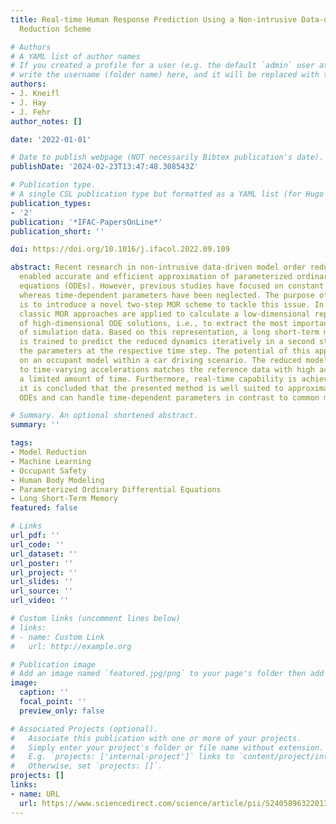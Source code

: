 ```yaml
---
title: Real-time Human Response Prediction Using a Non-intrusive Data-driven Model
  Reduction Scheme

# Authors
# A YAML list of author names
# If you created a profile for a user (e.g. the default `admin` user at `content/authors/admin/`), 
# write the username (folder name) here, and it will be replaced with their full name and linked to their profile.
authors:
- J. Kneifl
- J. Hay
- J. Fehr
author_notes: []

date: '2022-01-01'

# Date to publish webpage (NOT necessarily Bibtex publication's date).
publishDate: '2024-02-23T13:47:48.308543Z'

# Publication type.
# A single CSL publication type but formatted as a YAML list (for Hugo requirements).
publication_types:
- '2'
publication: '*IFAC-PapersOnLine*'
publication_short: ''

doi: https://doi.org/10.1016/j.ifacol.2022.09.109

abstract: Recent research in non-intrusive data-driven model order reduction (MOR)
  enabled accurate and efficient approximation of parameterized ordinary differential
  equations (ODEs). However, previous studies have focused on constant parameters,
  whereas time-dependent parameters have been neglected. The purpose of this paper
  is to introduce a novel two-step MOR scheme to tackle this issue. In a first step,
  classic MOR approaches are applied to calculate a low-dimensional representation
  of high-dimensional ODE solutions, i.e., to extract the most important features
  of simulation data. Based on this representation, a long short-term memory (LSTM)
  is trained to predict the reduced dynamics iteratively in a second step considering
  the parameters at the respective time step. The potential of this approach is demonstrated
  on an occupant model within a car driving scenario. The reduced model's response
  to time-varying accelerations matches the reference data with high accuracy for
  a limited amount of time. Furthermore, real-time capability is achieved. Accordingly,
  it is concluded that the presented method is well suited to approximate parameterized
  ODEs and can handle time-dependent parameters in contrast to common methods.

# Summary. An optional shortened abstract.
summary: ''

tags:
- Model Reduction
- Machine Learning
- Occupant Safety
- Human Body Modeling
- Parameterized Ordinary Differential Equations
- Long Short-Term Memory
featured: false

# Links
url_pdf: ''
url_code: ''
url_dataset: ''
url_poster: ''
url_project: ''
url_slides: ''
url_source: ''
url_video: ''

# Custom links (uncomment lines below)
# links:
# - name: Custom Link
#   url: http://example.org

# Publication image
# Add an image named `featured.jpg/png` to your page's folder then add a caption below.
image:
  caption: ''
  focal_point: ''
  preview_only: false

# Associated Projects (optional).
#   Associate this publication with one or more of your projects.
#   Simply enter your project's folder or file name without extension.
#   E.g. `projects: ['internal-project']` links to `content/project/internal-project/index.md`.
#   Otherwise, set `projects: []`.
projects: []
links:
- name: URL
  url: https://www.sciencedirect.com/science/article/pii/S2405896322013015
---
```

